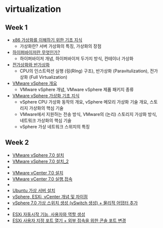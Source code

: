 # virtualization

## Week 1 

- [x86 가상화를 이해하기 위한 기초 지식](https://github.com/chanW-pack/virtualization/blob/main/Week%201/1_1%20x86%20%EA%B0%80%EC%83%81%ED%99%94%EB%A5%BC%20%EC%9D%B4%ED%95%B4%ED%95%98%EA%B8%B0%20%EC%9C%84%ED%95%9C%20%EA%B8%B0%EC%B4%88%20%EC%A7%80%EC%8B%9D.md)
  - 가상화란? 서버 가상화의 특징, 가상화의 장점 
- [하이퍼바이저란 무엇인가?](https://github.com/chanW-pack/virtualization/blob/main/Week%201/1_1.a%20%ED%95%98%EC%9D%B4%ED%8D%BC%EB%B0%94%EC%9D%B4%EC%A0%80%EB%9E%80%20%EB%AC%B4%EC%97%87%EC%9D%B8%EA%B0%80.md) 
  - 하이퍼바이저 개념, 하이퍼바이저 두가지 방식, 컨테이너 가상화
- [전가상화와 반가상화](https://github.com/chanW-pack/virtualization/blob/main/Week%201/1_1.b%20%EC%A0%84%EA%B0%80%EC%83%81%ED%99%94%EC%99%80%20%EB%B0%98%EA%B0%80%EC%83%81%ED%99%94.md) 
  - CPU의 인스트럭션 실행 (링(RIng) 구조), 반가상화 (Paravitulization), 전가상화 (Full Virtualization)
- [VMware vSphere 개요](https://github.com/chanW-pack/virtualization/blob/main/Week%201/1_2%20VMware%20vSphere%20%EA%B0%9C%EC%9A%94.md) 
  - VMware vSphere 개념, VMware vSphere 제품 패키지 종류
- [VMware vSphere 가상화 기초 지식](https://github.com/chanW-pack/virtualization/blob/main/Week%201/1_3%20VMware%20vSphere%20%EA%B0%80%EC%83%81%ED%99%94%20%EA%B8%B0%EC%B4%88%20%EC%A7%80%EC%8B%9D.md) 
  - vSphere CPU 가상화 동작의 개요, vSphere 메모리 가상화 기술 개요, 스토리지 가상화의 핵심 기술
  - VMware에서 지원하는 전송 방식, VMware의 (논리) 스토리지 가상화 방식, 네트워크 가상화의 핵심 기술
  - vSphere 가상 네트워크 스위치의 특징

## Week 2

- [VMware vSphere 7.0 설치](https://github.com/chanW-pack/virtualization/blob/main/Week%202/2_1%20VMware%20vSphere%207.0%20%EC%84%A4%EC%B9%98.md)
- [VMware vSphere 7.0 설치_2](https://github.com/chanW-pack/virtualization/blob/main/Week%202/2_2%20VMware%20vSphere%207.0%20%EC%84%A4%EC%B9%98%202.md) 
- 
- [VMware vCenter 7.0 설치](https://github.com/chanW-pack/virtualization/blob/main/Week%202/2_3%20VMware%20vCenter%207.0%20%EC%84%A4%EC%B9%98.md)
- [VMware vCenter 7.0 실행,접속](https://github.com/chanW-pack/virtualization/blob/main/Week%202/2_4%20VMware%20vCenter%207.0%20%EC%8B%A4%ED%96%89%2C%EC%A0%91%EC%86%8D.md) <br>
-
- [Ubuntu 가상 서버 설치](https://github.com/chanW-pack/virtualization/blob/main/Week%202/2_5%20Ubuntu%20%EA%B0%80%EC%83%81%20%EC%84%9C%EB%B2%84%20%EC%84%A4%EC%B9%98.md)
- [vSphere, ESXi, vCenter 개념 및 차이점](https://github.com/chanW-pack/virtualization/blob/main/Week%202/2_6%20vSphere%2C%20ESXi%2C%20vCenter%20%EA%B0%9C%EB%85%90%20%EB%B0%8F%20%EC%B0%A8%EC%9D%B4%EC%A0%90.md)
- [vSphere 7.0 가상 스위치 생성 (vSwitch 생성) + 물리적 어댑터 추가](https://github.com/chanW-pack/virtualization/blob/main/Week%202/2_7%20vSphere%207.0%20%EA%B0%80%EC%83%81%20%EC%8A%A4%EC%9C%84%EC%B9%98%20%EC%83%9D%EC%84%B1%20(vSwitch%20%EC%83%9D%EC%84%B1)%20%2B%20%EB%AC%BC%EB%A6%AC%EC%A0%81%20%EC%96%B4%EB%8C%91%ED%84%B0%20%EC%B6%94%EA%B0%80.md) <br>
-
- [ESXi 자동시작 기능, 사용자와 역할 생성](https://github.com/chanW-pack/virtualization/blob/main/Week%202/ESXi%20%EC%9E%90%EB%8F%99%EC%8B%9C%EC%9E%91%20%EA%B8%B0%EB%8A%A5%2C%20%EC%82%AC%EC%9A%A9%EC%9E%90%EC%99%80%20%EC%97%AD%ED%95%A0%20%EC%83%9D%EC%84%B1.md)
- [ESXi 사용자 지정 포트 열기 + 외부 접속을 위한 콘솔 포트 변경](https://github.com/chanW-pack/virtualization/blob/main/Week%202/ESXi%20%EC%82%AC%EC%9A%A9%EC%9E%90%20%EC%A7%80%EC%A0%95%20%ED%8F%AC%ED%8A%B8%20%EC%97%B4%EA%B8%B0%20%2B%20%EC%99%B8%EB%B6%80%20%EC%A0%91%EC%86%8D%EC%9D%84%20%EC%9C%84%ED%95%9C%20%EC%BD%98%EC%86%94%20%ED%8F%AC%ED%8A%B8%20%EB%B3%80%EA%B2%BD.md)



